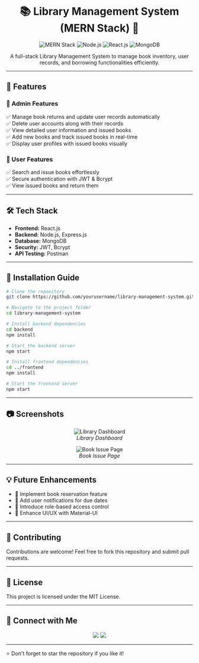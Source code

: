 <h1 align="center">📚 Library Management System (MERN Stack) 🚀</h1>

<p align="center">
  <img src="https://img.shields.io/badge/MERN-Stack-green" alt="MERN Stack">
  <img src="https://img.shields.io/badge/Node.js-Backend-brightgreen" alt="Node.js">
  <img src="https://img.shields.io/badge/React.js-Frontend-blue" alt="React.js">
  <img src="https://img.shields.io/badge/MongoDB-Database-success" alt="MongoDB">
</p>

<p align="center">A full-stack Library Management System to manage book inventory, user records, and borrowing functionalities efficiently.</p>

---

## 🌟 Features

### 🔧 Admin Features
✅ Manage book returns and update user records automatically<br>
✅ Delete user accounts along with their records<br>
✅ View detailed user information and issued books<br>
✅ Add new books and track issued books in real-time<br>
✅ Display user profiles with issued books visually

### 👤 User Features
✅ Search and issue books effortlessly<br>
✅ Secure authentication with JWT & Bcrypt<br>
✅ View issued books and return them

---

## 🛠 Tech Stack

- **Frontend:** React.js
- **Backend:** Node.js, Express.js
- **Database:** MongoDB
- **Security:** JWT, Bcrypt
- **API Testing:** Postman

---

## 🚀 Installation Guide

```bash
# Clone the repository
git clone https://github.com/yourusername/library-management-system.git

# Navigate to the project folder
cd library-management-system

# Install backend dependencies
cd backend
npm install

# Start the backend server
npm start

# Install frontend dependencies
cd ../frontend
npm install

# Start the frontend server
npm start
```

---

## 📷 Screenshots

<p align="center">
  <img src="https://via.placeholder.com/600x300" alt="Library Dashboard">
  <br>
  <em>Library Dashboard</em>
</p>

<p align="center">
  <img src="https://via.placeholder.com/600x300" alt="Book Issue Page">
  <br>
  <em>Book Issue Page</em>
</p>

---

## 💡 Future Enhancements
- 📌 Implement book reservation feature
- 📌 Add user notifications for due dates
- 📌 Introduce role-based access control
- 📌 Enhance UI/UX with Material-UI

---

## 🤝 Contributing

Contributions are welcome! Feel free to fork this repository and submit pull requests.

---

## 📜 License

This project is licensed under the MIT License.

---

## 🔗 Connect with Me

<p align="center">
<a href="https://www.linkedin.com/in/yourprofile/" target="_blank"><img src="https://img.shields.io/badge/LinkedIn-Connect-blue?style=flat&logo=linkedin"></a>
<a href="mailto:your.email@example.com" target="_blank"><img src="https://img.shields.io/badge/Email-Contact-red?style=flat&logo=gmail"></a>
</p>

---

⭐ Don't forget to star the repository if you like it!
